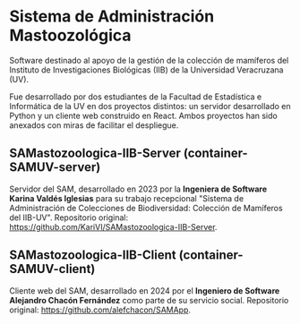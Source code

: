 # Sistema de Administración Mastoozológica
Software destinado al apoyo de la gestión de la colección de mamíferos del Instituto de Investigaciones Biológicas (IIB) de la Universidad Veracruzana (UV).

Fue desarrollado por dos estudiantes de la Facultad de Estadística e Informática de la UV en dos proyectos distintos: un servidor desarrollado en Python y un cliente web construido en React. Ambos proyectos han sido anexados con miras de facilitar el despliegue.

## SAMastozoologica-IIB-Server (container-SAMUV-server)
Servidor del SAM, desarrollado en 2023 por la **Ingeniera de Software Karina Valdés Iglesias** para su trabajo recepcional "Sistema de Administración de Colecciones de Biodiversidad: Colección de Mamíferos del IIB-UV". Repositorio original:  https://github.com/KariVI/SAMastozoologica-IIB-Server.

## SAMastozoologica-IIB-Client (container-SAMUV-client)
Cliente web del SAM, desarrollado en 2024 por el **Ingeniero de Software Alejandro Chacón Fernández** como parte de su servicio social. Repositorio original: https://github.com/alefchacon/SAMApp.

